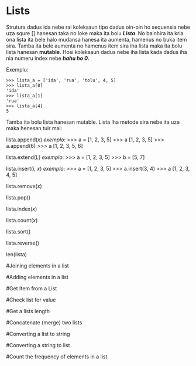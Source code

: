 Lists
=====
Strutura dadus ida nebe rai koleksaun tipo dadus oin-oin ho sequensia nebe uza squre [] hanesan taka no loke maka ita bolu ***Lista***. No bainhira ita kria ona lista ita bele halo mudansa hanesa ita aumenta, hamenus no buka item sira. Tamba ita bele aumenta no hamenus item sira iha lista maka ita bolu lista hanesan **mutable**. Hosi koleksaun dadus nebe iha lista kada dadus iha nia numeru index nebe ***hahu ho 0.***

Exemplu:

    >>> lista_a = ['ida', 'rua', 'tolu', 4, 5]  
    >>> lista_a[0]
    'ida'
    >>> lista_a[1]
    'rua'
    >>> lista_a[4]
    5

Tamba ita bolu lista hanesan mutable. Lista Iha metode sira nebe ita uza maka henesan tuir mai:

lista.append(*x*)
    *exemplo*:
    >>> a = [1, 2, 3, 5]
    >>> a
    [1, 2, 3, 5]
    >>> a.append(6)
    >>> a
    [1, 2, 3, 5, 6]

lista.extend(*L*)
    *exemplo*:
    >>> a = [1, 2, 3, 5]
    >>> b = [5, 7]
    

lista.insert(*i, x*)
    *exemplo*:
    >>> a = [1, 2, 3, 5]
    >>> a.insert(3, 4)
    >>> a
    [1, 2, 3, 4, 5]


lista.remove(*x*)

lista.pop()

lista.index(*x*)

lista.count(*x*)

lista.sort()

lista.reverse()

len(lista)




#Joining elements in a list

#Adding elements in a list

#Get Item from a List

#Check list for value

#Get a lists length

#Concatenate (merge) two lists

#Converting a list to string

#Converting a string to list

#Count the frequency of elements in a list
